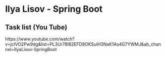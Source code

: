 <h1>Ilya Lisov - Spring Boot</h1>
<h2>Task list (You Tube)</h2>
https://www.youtube.com/watch?v=jcIVO2Pw9dg&list=PL3Ur78l82EFD8OKSulH3NaK1As4G7YWMJ&ab_channel=IlyaLisov-SpringBoot
